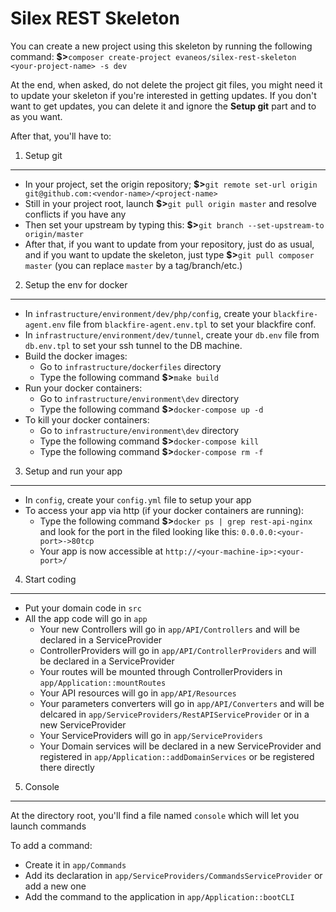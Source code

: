 Silex REST Skeleton
===================

You can create a new project using this skeleton by running the following command:
**$>**`composer create-project evaneos/silex-rest-skeleton <your-project-name> -s dev`

At the end, when asked, do not delete the project git files, you might need it to update your skeleton if you're interested in getting updates.
If you don't want to get updates, you can delete it and ignore the **Setup git** part and to as you want.

After that, you'll have to:
1. Setup git
------------
- In your project, set the origin repository; **$>**`git remote set-url origin git@github.com:<vendor-name>/<project-name>`
- Still in your project root, launch **$>**`git pull origin master` and resolve conflicts if you have any
- Then set your upstream by typing this: **$>**`git branch --set-upstream-to origin/master`
- After that, if you want to update from your repository, just do as usual, and if you want to update the skeleton, just type **$>**`git pull composer master` (you can replace `master` by a tag/branch/etc.)


2. Setup the env for docker
---------------------------
- In `infrastructure/environment/dev/php/config`, create your `blackfire-agent.env` file from `blackfire-agent.env.tpl` to set your blackfire conf.
- In `infrastructure/environment/dev/tunnel`, create your `db.env` file from `db.env.tpl` to set your ssh tunnel to the DB machine.
- Build the docker images:
    - Go to `infrastructure/dockerfiles` directory
    - Type the following command **$>**`make build`
- Run your docker containers:
    - Go to `infrastructure/environment\dev` directory
    - Type the following command **$>**`docker-compose up -d`
- To kill your docker containers:
    - Go to `infrastructure/environment\dev` directory
    - Type the following command **$>**`docker-compose kill`
    - Type the following command **$>**`docker-compose rm -f`
    
3. Setup and run your app
-------------------------
- In `config`, create your `config.yml` file to setup your app
- To access your app via http (if your docker containers are running):
    - Type the following command **$>**`docker ps | grep rest-api-nginx` and look for the port in the filed looking like this: `0.0.0.0:<your-port>->80tcp`
    - Your app is now accessible at `http://<your-machine-ip>:<your-port>/`
    
4. Start coding
---------------
- Put your domain code in `src`
- All the app code will go in `app`
    - Your new Controllers will go in `app/API/Controllers` and will be declared in a ServiceProvider
    - ControllerProviders will go in `app/API/ControllerProviders` and will be declared in a ServiceProvider
    - Your routes will be mounted through ControllerProviders in `app/Application::mountRoutes`
    - Your API resources will go in `app/API/Resources`
    - Your parameters converters will go in `app/API/Converters` and will be delcared in `app/ServiceProviders/RestAPIServiceProvider` or in a new ServiceProvider
    - Your ServiceProviders will go in `app/ServiceProviders`
    - Your Domain services will be declared in a new ServiceProvider and registered in `app/Application::addDomainServices` or be registered there directly

5. Console
----------
At the directory root, you'll find a file named `console` which will let you launch commands

To add a command:
- Create it in `app/Commands`
- Add its declaration in `app/ServiceProviders/CommandsServiceProvider` or add a new one
- Add the command to the application in `app/Application::bootCLI`